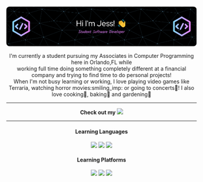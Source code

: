 <p align="center"><img src=https://github.com/JessiBun/JessiBun/blob/main/github-header-image.png>
<p align="center">I'm currently a student pursuing my Associates in Computer Programming here in Orlando,FL while <br>  
  working full time doing something completely different at a financial company and trying to find time to do personal projects! 
  <br>When I'm not busy learning or working, I love playing video games like Terraria, watching horror movies:smiling_imp: or going to concerts🤘! I also love cooking🥣, baking🍞 and gardening🍅
</p>
<hr>
<p align="center"><strong>Check out my </strong> <a href=https://www.linkedin.com/in/jessica-styrcula><img src=https://img.shields.io/badge/LinkedIn-0077B5?style=for-the-badge&logo=linkedin&logoColor=white height=23></a>
</p>  
<hr>
<h4 align="center">Learning Languages</h4>
<p align="center"><img src=https://img.shields.io/badge/Java-ED8B00?style=for-the-badge&logo=java&logoColor=white />
<img src=https://img.shields.io/badge/Python-FFD43B?style=for-the-badge&logo=python&logoColor=blue>
<img src=https://img.shields.io/badge/HTML5-E34F26?style=for-the-badge&logo=html5&logoColor=white>
<br><h4 align="center">Learning Platforms</h4>
<p align="center"><a href=https://www.codewars.com/users/JessiBun><img src=https://img.shields.io/badge/Codewars-B1361E?style=for-the-badge&logo=codewars&logoColor=grey /></a>
<a href=https://leetcode.com/JessiBun/><img src=https://img.shields.io/badge/LeetCode-000000?style=for-the-badge&logo=LeetCode&logoColor=#d16c06 /></a>
<img src=https://img.shields.io/badge/Udemy-A435F0?style=for-the-badge&logo=Udemy&logoColor=white /></p>
